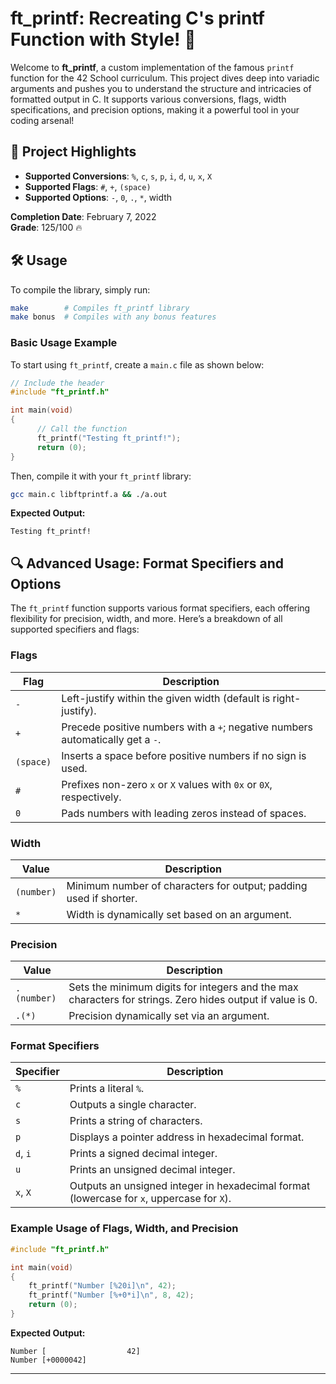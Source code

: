 # ft_printf: Recreating C's printf Function with Style! 🎉

Welcome to **ft_printf**, a custom implementation of the famous `printf` function for the 42 School curriculum. This project dives deep into variadic arguments and pushes you to understand the structure and intricacies of formatted output in C. It supports various conversions, flags, width specifications, and precision options, making it a powerful tool in your coding arsenal!

## 🌟 Project Highlights

- **Supported Conversions**: `%`, `c`, `s`, `p`, `i`, `d`, `u`, `x`, `X`
- **Supported Flags**: `#`, `+`, `(space)`
- **Supported Options**: `-`, `0`, `.`, `*`, width

**Completion Date**: February 7, 2022  
**Grade**: 125/100 🔥

## 🛠️ Usage

To compile the library, simply run:

```bash
make        # Compiles ft_printf library
make bonus  # Compiles with any bonus features
```

### Basic Usage Example

To start using `ft_printf`, create a `main.c` file as shown below:

```c
// Include the header
#include "ft_printf.h"

int main(void)
{
      // Call the function
      ft_printf("Testing ft_printf!");
      return (0);
}
```

Then, compile it with your `ft_printf` library:

```bash
gcc main.c libftprintf.a && ./a.out
```

**Expected Output:**
```
Testing ft_printf!
```

## 🔍 Advanced Usage: Format Specifiers and Options

The `ft_printf` function supports various format specifiers, each offering flexibility for precision, width, and more. Here’s a breakdown of all supported specifiers and flags:

### Flags  
| Flag  | Description                                                                                       |
|-------|---------------------------------------------------------------------------------------------------|
| `-`   | Left-justify within the given width (default is right-justify).                                   |
| `+`   | Precede positive numbers with a `+`; negative numbers automatically get a `-`.                    |
| `(space)` | Inserts a space before positive numbers if no sign is used.                                       |
| `#`   | Prefixes non-zero `x` or `X` values with `0x` or `0X`, respectively.                              |
| `0`   | Pads numbers with leading zeros instead of spaces.                                                |

### Width  
| Value      | Description                                                                                  |
|------------|----------------------------------------------------------------------------------------------|
| `(number)` | Minimum number of characters for output; padding used if shorter.                            |
| `*`        | Width is dynamically set based on an argument.                                               |

### Precision  
| Value      | Description                                                                                  |
|------------|----------------------------------------------------------------------------------------------|
| `.(number)`| Sets the minimum digits for integers and the max characters for strings. Zero hides output if value is 0. |
| `.(*)`     | Precision dynamically set via an argument.                                                   |

### Format Specifiers  
| Specifier | Description                                                                                   |
|-----------|-----------------------------------------------------------------------------------------------|
| `%`       | Prints a literal `%`.                                                                         |
| `c`       | Outputs a single character.                                                                   |
| `s`       | Prints a string of characters.                                                                |
| `p`       | Displays a pointer address in hexadecimal format.                                             |
| `d`, `i`  | Prints a signed decimal integer.                                                              |
| `u`       | Prints an unsigned decimal integer.                                                           |
| `x`, `X`  | Outputs an unsigned integer in hexadecimal format (lowercase for `x`, uppercase for `X`).     |

### Example Usage of Flags, Width, and Precision

```c
#include "ft_printf.h"

int main(void)
{
    ft_printf("Number [%20i]\n", 42);
    ft_printf("Number [%+0*i]\n", 8, 42);
    return (0);
}
```

**Expected Output:**

```
Number [                  42]
Number [+0000042]
```
---

